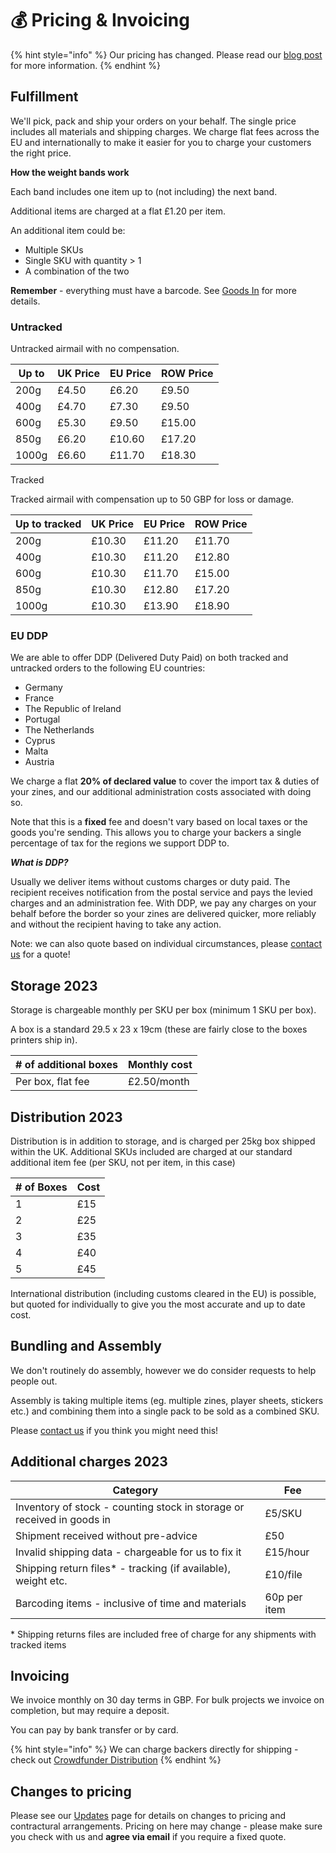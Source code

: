 # 💰 Pricing & Invoicing

{% hint style="info" %}
Our pricing has changed. Please read our [blog post](https://www.peregrinecoast.press/fulfilment-changes-effective-july-2023/) for more information.
{% endhint %}

## Fulfillment

We'll pick, pack and ship your orders on your behalf. The single price includes all materials and shipping charges. We charge flat fees across the EU and internationally to make it easier for you to charge your customers the right price.

**How the weight bands work**

Each band includes one item up to (not including) the next band.&#x20;

Additional items are charged at a flat £1.20 per item.&#x20;

An additional item could be:&#x20;

* Multiple SKUs&#x20;
* Single SKU with quantity > 1&#x20;
* A combination of the two&#x20;

**Remember** - everything must have a barcode. See [Goods In](goods-in-procedures.md) for more details.&#x20;

### Untracked

Untracked airmail with no compensation.

| Up to | UK Price | EU Price | ROW Price |
| ----- | -------- | -------- | --------- |
| 200g  | £4.50    | £6.20    | £9.50     |
| 400g  | £4.70    | £7.30    | £9.50     |
| 600g  | £5.30    | £9.50    | £15.00    |
| 850g  | £6.20    | £10.60   | £17.20    |
| 1000g | £6.60    | £11.70   | £18.30    |

Tracked

Tracked airmail with compensation up to 50 GBP for loss or damage.

| Up to tracked | UK Price | EU Price | ROW Price |
| ------------- | -------- | -------- | --------- |
| 200g          | £10.30   | £11.20   | £11.70    |
| 400g          | £10.30   | £11.20   | £12.80    |
| 600g          | £10.30   | £11.70   | £15.00    |
| 850g          | £10.30   | £12.80   | £17.20    |
| 1000g         | £10.30   | £13.90   | £18.90    |

### EU DDP

We are able to offer DDP (Delivered Duty Paid) on both tracked and untracked orders to the following EU countries:

* Germany
* France
* The Republic of Ireland
* Portugal
* The Netherlands
* Cyprus
* Malta
* Austria

We charge a flat **20% of declared value** to cover the import tax & duties of your zines, and our additional administration costs associated with doing so.

Note that this is a **fixed** fee and doesn't vary based on local taxes or the goods you're sending. This allows you to charge your backers a single percentage of tax for the regions we support DDP to.

_**What is DDP?**_

Usually we deliver items without customs charges or duty paid. The recipient receives notification from the postal service and pays the levied charges and an administration fee. With DDP, we pay any charges on your behalf before the border so your zines are delivered quicker, more reliably and without the recipient having to take any action.

Note: we can also quote based on individual circumstances, please [contact us](mailto:fulfilment@peregrinecoast.press) for a quote!

## Storage 2023

Storage is chargeable monthly per SKU per box (minimum 1 SKU per box).

A box is a standard 29.5 x 23 x 19cm (these are fairly close to the boxes printers ship in).

| # of additional boxes | Monthly cost |
| --------------------- | ------------ |
| Per box, flat fee     | £2.50/month  |

## Distribution 2023

Distribution is in addition to storage, and is charged per 25kg box shipped within the UK. Additional SKUs included are charged at our standard additional item fee (per SKU, not per item, in this case)&#x20;

| # of Boxes | Cost |
| ---------- | ---- |
| 1          | £15  |
| 2          | £25  |
| 3          | £35  |
| 4          | £40  |
| 5          | £45  |

International distribution (including customs cleared in the EU) is possible, but quoted for individually to give you the most accurate and up to date cost.

## Bundling and Assembly

We don't routinely do assembly, however we do consider requests to help people out.

Assembly is taking multiple items (eg. multiple zines, player sheets, stickers etc.) and combining them into a single pack to be sold as a combined SKU.

Please [contact us](mailto:fulfilment@peregrinecoast.press) if you think you might need this!

## Additional charges 2023

| Category                                                               | Fee          |
| ---------------------------------------------------------------------- | ------------ |
| Inventory of stock - counting stock in storage or received in goods in | £5/SKU       |
| Shipment received without pre-advice                                   | £50          |
| Invalid shipping data - chargeable for us to fix it                    | £15/hour     |
| Shipping return files\* - tracking (if available), weight etc.         | £10/file     |
| Barcoding items - inclusive of time and materials                      | 60p per item |

\* Shipping returns files are included free of charge for any shipments with tracked items

## Invoicing

We invoice monthly on 30 day terms in GBP. For bulk projects we invoice on completion, but may require a deposit.

You can pay by bank transfer or by card.

{% hint style="info" %}
We can charge backers directly for shipping - check out [Crowdfunder Distribution](crowdfunder-distribution.md)
{% endhint %}

## Changes to pricing

Please see our [Updates](updates.md) page for details on changes to pricing and contractural arrangements. Pricing on here may change - please make sure you check with us and **agree via email** if you require a fixed quote.&#x20;
